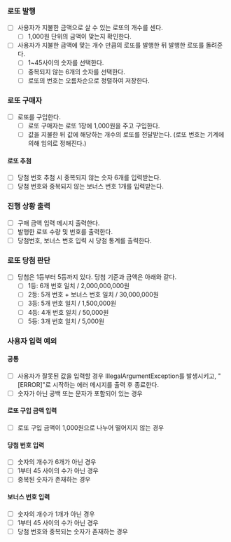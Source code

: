 ### 로또 발행
- [ ] 사용자가 지불한 금액으로 살 수 있는 로또의 개수를 센다.
  - [ ] 1,000원 단위의 금액이 맞는지 확인한다.
- [ ] 사용자가 지불한 금액에 맞는 개수 만큼의 로또를 발행한 뒤 발행한 로또를 돌려준다.
  - [ ] 1~45사이의 숫자를 선택한다.
  - [ ] 중복되지 않는 6개의 숫자를 선택한다.
  - [ ] 로또의 번호는 오름차순으로 정렬하여 저장한다.

### 로또 구매자
- [ ] 로또를 구입한다.
  - [ ] 로또 구매자는 로또 1장에 1,000원을 주고 구입한다.
  - [ ] 값을 지불한 뒤 값에 해당하는 개수의 로또를 전달받는다. (로또 번호는 기계에 의해 임의로 정해진다.)

#### 로또 추첨
- [ ] 당첨 번호 추첨 시 중복되지 않는 숫자 6개를 입력받는다.
- [ ] 당첨 번호와 중복되지 않는 보너스 번호 1개를 입력받는다.

### 진행 상황 출력
- [ ] 구매 금액 입력 메시지 출력한다.
- [ ] 발행한 로또 수량 및 번호를 출력한다.
- [ ] 당첨번호, 보너스 번호 입력 시 당첨 통계를 출력한다.

### 로또 당첨 판단
- [ ] 당첨은 1등부터 5등까지 있다. 당첨 기준과 금액은 아래와 같다.
  - [ ] 1등: 6개 번호 일치 / 2,000,000,000원
  - [ ] 2등: 5개 번호 + 보너스 번호 일치 / 30,000,000원
  - [ ] 3등: 5개 번호 일치 / 1,500,000원
  - [ ] 4등: 4개 번호 일치 / 50,000원
  - [ ] 5등: 3개 번호 일치 / 5,000원

### 사용자 입력 예외
#### 공통
- [ ] 사용자가 잘못된 값을 입력할 경우 IllegalArgumentException를 발생시키고, "[ERROR]"로 시작하는 에러 메시지를 출력 후 종료한다.
- [ ] 숫자가 아닌 공백 또는 문자가 포함되어 있는 경우

#### 로또 구입 금액 입력
- [ ] 로또 구입 금액이 1,000원으로 나누어 떨어지지 않는 경우

#### 당첨 번호 입력
- [ ] 숫자의 개수가 6개가 아닌 경우
- [ ] 1부터 45 사이의 수가 아닌 경우
- [ ] 중복된 숫자가 존재하는 경우

#### 보너스 번호 입력
- [ ] 숫자의 개수가 1개가 아닌 경우
- [ ] 1부터 45 사이의 수가 아닌 경우
- [ ] 당첨 번호와 중복되는 숫자가 존재하는 경우